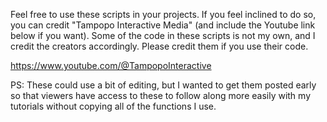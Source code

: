 Feel free to use these scripts in your projects. If you feel inclined to do so, you can credit "Tampopo Interactive Media" (and include the Youtube link below if you want). Some of the code in these scripts is not my own, and I credit the creators accordingly. Please credit them if you use their code. 

https://www.youtube.com/@TampopoInteractive

PS: These could use a bit of editing, but I wanted to get them posted early so that viewers have access to these to follow along more easily with my tutorials without copying all of the functions I use.
